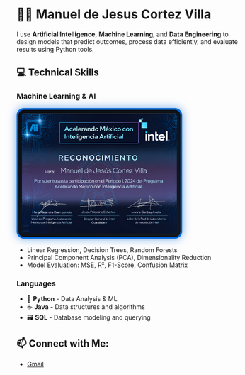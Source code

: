 # 👨‍💻 Manuel de Jesus Cortez Villa

I use **Artificial Intelligence**, **Machine Learning**, and **Data Engineering** to design models that predict outcomes, process data efficiently, and evaluate results using Python tools.

## 💻 **Technical Skills**

### **Machine Learning & AI** <div align="right">
<img src="intel.png" alt="Skills" width="350" 
  style="border: 4px solid #0969DA; 
         border-radius: 16px; 
         padding: 8px; 
         box-shadow: 0px 0px 20px rgba(9, 105, 218, 0.6),
                     0px 0px 8px rgba(0, 0, 0, 0.4) inset; 
         background: linear-gradient(135deg, #0d1117, #161b22);">
</div>

- Linear Regression, Decision Trees, Random Forests
- Principal Component Analysis (PCA), Dimensionality Reduction
- Model Evaluation: MSE, R², F1-Score, Confusion Matrix

### **Languages**
- 🐍 **Python** - Data Analysis & ML
- ☕ **Java** - Data structures and algorithms
- 🗃️ **SQL** - Database modeling and querying

## 📫 **Connect with Me:**
- [Gmail](mailto:mdjesuscv@gmail.com)
